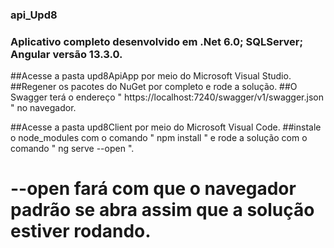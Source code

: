 ### api_Upd8

### Aplicativo completo desenvolvido em .Net 6.0; SQLServer; Angular versão 13.3.0.

##Acesse a pasta upd8ApiApp por meio do Microsoft Visual Studio.
##Regener os pacotes do NuGet por completo e rode a solução.
##O Swagger terá o endereço " https://localhost:7240/swagger/v1/swagger.json " no navegador.

##Acesse a pasta upd8Client por meio do Microsoft Visual Code.
##instale o node_modules com o comando " npm install " e rode a solução com o comando " ng serve --open ".
# --open fará com que o navegador padrão se abra assim que a solução estiver rodando.